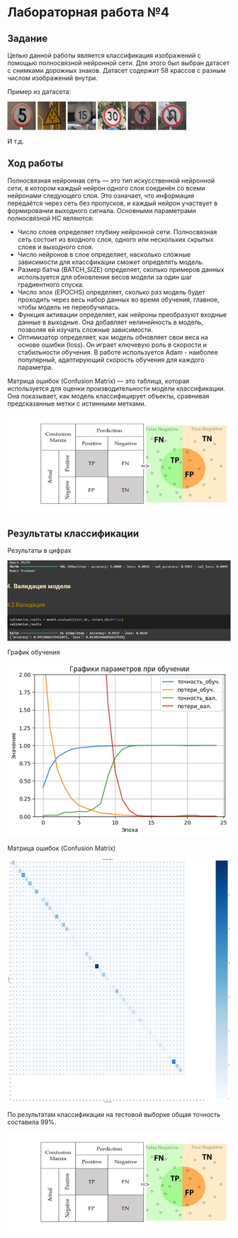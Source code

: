 # **Лабораторная работа №4**

## Задание
Целью данной работы является классификация изображений с помощью полносвязной нейронной сети. Для этого был выбран датасет с снимками дорожных знаков. Датасет содержит 58 крассов с разным числом изображений внутри.

Пример из датасета:

![001.png](001.png)
![013.png](013.png)
![002.png](002.png)
![003.png](003.png)
![004.png](004.png)
![005.png](005.png)

И т.д.

## Ход работы

Полносвязная нейронная сеть — это тип искусственной нейронной сети, в котором каждый нейрон одного слоя соединён со всеми нейронами следующего слоя. Это означает, что информация передаётся через сеть без пропусков, и каждый нейрон участвует в формировании выходного сигнала.
Основными параметрами полносвязной НС являются:

- Число слоев определяет глубину нейронной сети. Полносвязная сеть состоит из входного слоя, одного или нескольких скрытых слоев и выходного слоя.
- Число нейронов в слое определяет, насколько сложные зависимости для классфикации сможет определять модель.
- Размер батча (BATCH_SIZE) определяет, сколько примеров данных используется для обновления весов модели за один шаг градиентного спуска.
- Число эпох (EPOCHS) определяет, сколько раз модель будет проходить через весь набор данных во время обучения, главное, чтобы модель не переобучилась.
- Функция активации определяет, как нейроны преобразуют входные данные в выходные. Она добавляет нелинейность в модель, позволяя ей изучать сложные зависимости.
- Оптимизатор определяет, как модель обновляет свои веса на основе ошибки (loss). Он играет ключевую роль в скорости и стабильности обучения. В работе используется Adam - наиболее популярный, адаптирующий скорость обучения для каждого параметра.

Матрица ошибок (Confusion Matrix) — это таблица, которая используется для оценки производительности модели классификации. Она показывает, как модель классифицирует объекты, сравнивая предсказанные метки с истинными метками.

![CM.jpg](CM.jpg)

## Результаты классификации

Результаты в цифрах

![99.png](99.png)

График обучения

![graph.png](graph.png)

Матрица ошибок (Confusion Matrix)

![CM_mod.png](CM_mod.png)

По результатам классификации на тестовой выборке общая точность составила 99%.

![CM.jpg](CM.jpg)
